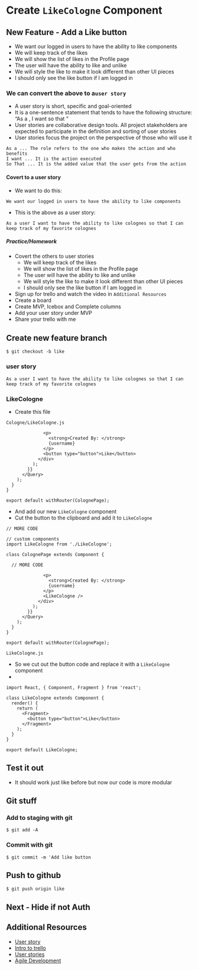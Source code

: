 # Create `LikeCologne` Component
## New Feature - Add a Like button
* We want our logged in users to have the ability to like components
* We will keep track of the likes
* We will show the list of likes in the Profile page
* The user will have the ability to like and unlike
* We will style the like to make it look different than other UI pieces
* I should only see the like button if I am logged in

### We can convert the above to a`user story`
* A user story is short, specific and goal-oriented
* It is a one-sentence statement that tends to have the following structure: “As a , I want so that ”
* User stories are collaborative design tools. All project stakeholders are expected to participate in the definition and sorting of user stories
* User stories focus the project on the perspective of those who will use it

```
As a ... The role refers to the one who makes the action and who benefits
I want ... It is the action executed
So That ... It is the added value that the user gets from the action
```

#### Covert to a user story
* We want to do this:

```
We want our logged in users to have the ability to like components
```

* This is the above as a user story:

```
As a user I want to have the ability to like colognes so that I can keep track of my favorite colognes
```

##### Practice/Homework
* Covert the others to user stories
  - We will keep track of the likes
  - We will show the list of likes in the Profile page
  - The user will have the ability to like and unlike
  - We will style the like to make it look different than other UI pieces
  - I should only see the like button if I am logged in
* Sign up for trello and watch the video in `Additional Resources`
* Create a board
* Create MVP, Icebox and Complete columns
* Add your user story under MVP
* Share your trello with me

## Create new feature branch
`$ git checkout -b like`

### user story
```
As a user I want to have the ability to like colognes so that I can keep track of my favorite colognes
```

### LikeCologne
* Create this file

`Cologne/LikeCologne.js`

```
              <p>
                <strong>Created By: </strong>
                {username}
              </p>
              <button type="button">Like</button>
            </div>
          );
        }}
      </Query>
    );
  }
}

export default withRouter(ColognePage);
```

* And add our new `LikeCologne` component
* Cut the button to the clipboard and add it to `LikeCologne`

```
// MORE CODE

// custom components
import LikeCologne from './LikeCologne';

class ColognePage extends Component {

  // MORE CODE

              <p>
                <strong>Created By: </strong>
                {username}
              </p>
              <LikeCologne />
            </div>
          );
        }}
      </Query>
    );
  }
}

export default withRouter(ColognePage);

```

`LikeCologne.js`

* So we cut out the button code and replace it with a `LikeCologne` component
* 
```
import React, { Component, Fragment } from 'react';

class LikeCologne extends Component {
  render() {
    return (
      <Fragment>
        <button type="button">Like</button>
      </Fragment>
    );
  }
}

export default LikeCologne;
```

## Test it out
* It should work just like before but now our code is more modular

## Git stuff

### Add to staging with git
`$ git add -A`

### Commit with git
`$ git commit -m 'Add like button`

## Push to github
`$ git push origin like`

## Next - Hide if not Auth

## Additional Resources
* [User story](https://www.interaction-design.org/literature/article/user-stories-as-a-ux-designer-i-want-to-embrace-agile-so-that-i-can-make-my-projects-user-centered)
* [Intro to trello](https://www.youtube.com/watch?v=xky48zyL9iA)
* [User stories](https://www.interaction-design.org/literature/topics/user-stories)
* [Agile Development](https://www.interaction-design.org/literature/topics/agile-development)
